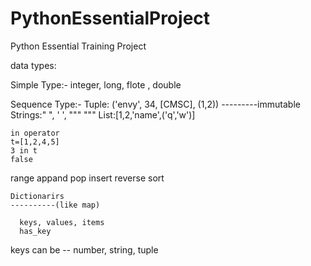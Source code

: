 # PythonEssentialProject
Python Essential Training Project

data types:

  Simple Type:-
    integer, long, flote , double


  Sequence Type:-
    Tuple: ('envy', 34, [CMSC], (1,2))          ---------immutable
    Strings:" ", ' ', """ """
    List:[1,2,'name',('q','w')]

    in operator
    t=[1,2,4,5]
    3 in t
    false

   range
   appand
   pop
   insert
   reverse
   sort


    Dictionarirs
    ----------(like map)

      keys, values, items
      has_key

keys can be -- number, string, tuple
